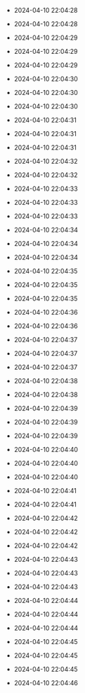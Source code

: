 
- 2024-04-10 22:04:28

- 2024-04-10 22:04:28

- 2024-04-10 22:04:29

- 2024-04-10 22:04:29

- 2024-04-10 22:04:29

- 2024-04-10 22:04:30

- 2024-04-10 22:04:30

- 2024-04-10 22:04:30

- 2024-04-10 22:04:31

- 2024-04-10 22:04:31

- 2024-04-10 22:04:31

- 2024-04-10 22:04:32

- 2024-04-10 22:04:32

- 2024-04-10 22:04:33

- 2024-04-10 22:04:33

- 2024-04-10 22:04:33

- 2024-04-10 22:04:34

- 2024-04-10 22:04:34

- 2024-04-10 22:04:34

- 2024-04-10 22:04:35

- 2024-04-10 22:04:35

- 2024-04-10 22:04:35

- 2024-04-10 22:04:36

- 2024-04-10 22:04:36

- 2024-04-10 22:04:37

- 2024-04-10 22:04:37

- 2024-04-10 22:04:37

- 2024-04-10 22:04:38

- 2024-04-10 22:04:38

- 2024-04-10 22:04:39

- 2024-04-10 22:04:39

- 2024-04-10 22:04:39

- 2024-04-10 22:04:40

- 2024-04-10 22:04:40

- 2024-04-10 22:04:40

- 2024-04-10 22:04:41

- 2024-04-10 22:04:41

- 2024-04-10 22:04:42

- 2024-04-10 22:04:42

- 2024-04-10 22:04:42

- 2024-04-10 22:04:43

- 2024-04-10 22:04:43

- 2024-04-10 22:04:43

- 2024-04-10 22:04:44

- 2024-04-10 22:04:44

- 2024-04-10 22:04:44

- 2024-04-10 22:04:45

- 2024-04-10 22:04:45

- 2024-04-10 22:04:45

- 2024-04-10 22:04:46
